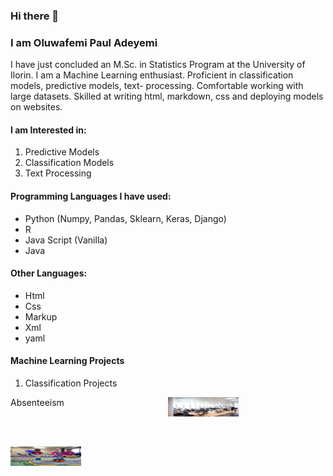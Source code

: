 ### Hi there 👋

<!--
**Olupaula/Olupaula** is a ✨ _special_ ✨ repository because its `README.md` (this file) appears on your GitHub profile.

Here are some ideas to get you started:

- 🔭 I’m currently working on ...
- 🌱 I’m currently learning ...
- 👯 I’m looking to collaborate on ...
- 🤔 I’m looking for help with ...
- 💬 Ask me about ...
- 📫 How to reach me: ...
- 😄 Pronouns: ...
- ⚡ Fun fact: ...
-->

### I am <b> Oluwafemi Paul Adeyemi</b>
<p> I have just concluded an M.Sc. in Statistics Program at the University of Ilorin.
I am a Machine Learning enthusiast. Proficient in classification models, predictive models, text-
processing. Comfortable working with large datasets. 
Skilled at writing html, markdown, css and deploying 
models on websites.</p>

#### I am Interested in:
<p>
<ol>
<li> Predictive Models</li>
<li> Classification Models </li>
<li> Text Processing </li>
</ol>
</p>

#### Programming Languages I have used: 
- Python (Numpy, Pandas, Sklearn, Keras, Django)
- R
- Java Script (Vanilla)
- Java


#### Other Languages:
- Html
- Css
- Markup
- Xml
- yaml

#### Machine Learning Projects
1. Classification Projects
<div style="display: grid; grid-template-columns: 1fr 1fr;" >
    Absenteeism
    <div style="margin: 25px>
        <a href="https://github.com/Olupaula/absenteeism">
         <img src="https://github.com/Olupaula/absenteeism/blob/main/images/arlington-research-kN_kViDchA0-unsplash.jpg" height="40%" width="45%" >
        </a>
    </div>
    <div>
       <a href="https://github.com/Olupaula/absenteeism">
         <img src="https://github.com/Olupaula/absenteeism/blob/main/images/bbc-creative-1w20Cysy1cg-unsplash.jpg" height="40%" width="45%" >
       </a>
    </div>
 </div>

